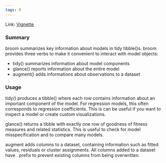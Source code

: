 ```yaml
---
tags: R
---
```

Link: [Vignette](https://cran.r-project.org/web/packages/broom/vignettes/broom.html)

### Summary
broom summarizes key information about models in tidy tibble()s. broom provides three verbs to make it convenient to interact with model objects:

* tidy() summarizes information about model components
* glance() reports information about the entire model
* augment() adds informations about observations to a dataset

### Usage
tidy() produces a tibble() where each row contains information about an important component of the model. For regression models, this often corresponds to regression coefficients. This is can be useful if you want to inspect a model or create custom visualizations.

glance() returns a tibble with exactly one row of goodness of fitness measures and related statistics. This is useful to check for model misspecification and to compare many models.

augment adds columns to a dataset, containing information such as fitted values, residuals or cluster assignments. All columns added to a dataset have . prefix to prevent existing columns from being overwritten.